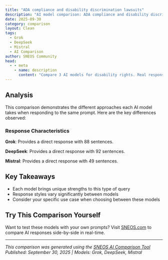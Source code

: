 ```yaml
---
title: "ADA compliance and disability discrimination lawsuits"
description: "AI model comparison: ADA compliance and disability discrimination lawsuits..."
date: 2025-09-30
category: comparison
layout: Clean
tags:
  - Grok
  - DeepSeek
  - Mistral
  - AI Comparison
author: SNEOS Community
head:
  - - meta
    - name: description
      content: "Compare 3 AI models for disability rights. Real responses from Grok, DeepSeek, Mistral with detailed analysis."
---
```


<ChatComparison
  title="ADA compliance and disability discrimination lawsuits"
  prompt="ADA compliance and disability discrimination lawsuits"
  :responses='{"Grok": "ADA compliance and disability discrimination lawsuits are critical topics in the realm of civil rights and workplace law in the United States. The Americans with Disabilities Act (ADA), enacted in 1990, is a landmark federal law that prohibits discrimination against individuals with disabilities in various areas, including employment, public services, public accommodations, transportation, and telecommunications. Below is an overview of ADA compliance and disability discrimination lawsuits:\n\n---\n\n### **What is ADA Compliance?**\nADA compliance refers to adhering to the standards and requirements set forth by the ADA to ensure equal access and opportunities for individuals with disabilities. The law is divided into several \u0022Titles\u0022 that address different areas:\n\n1. **Title I: Employment** \n Prohibits discrimination against individuals with disabilities in employment settings. Employers with 15 or more employees must provide reasonable accommodations to qualified individuals with disabilities unless it causes an undue hardship.\n\n2. **Title II: Public Services** \n Requires state and local government entities to ensure that their services, programs, and activities are accessible to individuals with disabilities.\n\n3. **Title III: Public Accommodations** \n Mandates that businesses and nonprofit service providers make their facilities and services accessible to individuals with disabilities. This includes restaurants, hotels, theaters, retail stores, and other public-facing entities.\n\n4. **Title IV: Telecommunications** \n Ensures that individuals with hearing or speech disabilities have access to telecommunication services, such as relay services.\n\n5. **Title V: Miscellaneous Provisions** \n Covers various additional provisions, including protections against retaliation for asserting ADA rights.\n\n**Key Elements of ADA Compliance:**\n- **Reasonable Accommodations:** Providing modifications or adjustments to ensure equal access (e.g., installing ramps, providing sign language interpreters, or modifying workstations).\n- **Accessibility Standards:** Compliance with guidelines like the ADA Standards for Accessible Design for physical spaces.\n- **Non-Discrimination:** Ensuring that individuals with disabilities are not treated unfairly or denied opportunities due to their disability.\n\n---\n\n### **What Constitutes Disability Discrimination?**\nDisability discrimination occurs when an individual with a disability is treated unfairly or denied equal opportunities in violation of the ADA or other related laws. Examples include:\n\n- Refusing to hire or promote a qualified individual because of their disability.\n- Failing to provide reasonable accommodations when requested (e.g., denying a wheelchair ramp or flexible work hours for medical needs).\n- Harassment or creating a hostile work environment based on a disability.\n- Retaliation against someone for requesting accommodations or filing a discrimination complaint.\n- Denying access to public accommodations (e.g., a store without accessible entrances or restrooms).\n- Failing to ensure digital accessibility (e.g., websites or apps that are not compatible with screen readers for visually impaired users).\n\nUnder the ADA, a disability is defined as:\n- A physical or mental impairment that substantially limits one or more major life activities.\n- A record of such an impairment.\n- Being regarded as having such an impairment.\n\n---\n\n### **Disability Discrimination Lawsuits**\nIndividuals who believe they have been discriminated against under the ADA can file lawsuits to seek remedies. Here are the key aspects of such lawsuits:\n\n1. **Filing a Complaint:**\n - Before filing a lawsuit under Title I (employment), individuals must first file a charge of discrimination with the **Equal Employment Opportunity Commission (EEOC)**. The EEOC investigates the claim and may mediate a resolution. If no resolution is reached, the EEOC issues a \u0022right to sue\u0022 letter, allowing the individual to file a lawsuit in federal court.\n - For Title II and III claims (public services and accommodations), individuals can file a lawsuit directly or file a complaint with the U.S. Department of Justice (DOJ), which may investigate and take action.\n - There are strict deadlines for filing complaints (e.g., 180 or 300 days for EEOC charges, depending on state laws).\n\n2. **Common Claims in Lawsuits:**\n - Failure to provide reasonable accommodations.\n - Discriminatory hiring, firing, or promotion practices.\n - Harassment or hostile work environment.\n - Lack of accessibility in public spaces or websites (a growing area of litigation, especially with online accessibility under Title III).\n - Retaliation for asserting ADA rights.\n\n3. **Remedies Sought in Lawsuits:**\n - **Compensatory Damages:** For emotional distress or other harms.\n - **Punitive Damages:** In cases of intentional or egregious discrimination.\n - **Back Pay and Front Pay:** Lost wages due to discrimination or wrongful termination.\n - **Injunctive Relief:** Court orders to force compliance, such as requiring a business to install accessible facilities or update a website.\n - **Attorney\u2019s Fees and Costs:** Often awarded to prevailing plaintiffs under the ADA.\n\n4. **Defenses by Employers or Entities:**\n - **Undue Hardship:** Employers may argue that providing an accommodation would be too costly or disruptive to their operations.\n - **Not a Qualified Individual:** Arguing the individual could not perform the essential functions of the job, even with accommodations.\n - **Lack of Notice:** Claiming they were unaware of the need for accommodation or accessibility.\n\n---\n\n### **Recent Trends in ADA and Disability Discrimination Lawsuits**\n1. **Website Accessibility Litigation:**\n - A surge in lawsuits has targeted businesses for non-compliant websites and mobile apps under Title III. Courts have increasingly interpreted the ADA to include digital accessibility, requiring compliance with standards like the Web Content Accessibility Guidelines (WCAG).\n\n2. **Employment Discrimination:**\n - Many lawsuits focus on failure to accommodate, especially in cases involving mental health disabilities (e.g., anxiety, depression) or chronic illnesses (e.g., diabetes, cancer).\n\n3. **Public Accommodation Access:**\n - Physical accessibility remains a major issue, with lawsuits targeting businesses for non-compliant facilities, parking spaces, or restrooms.\n\n4. **Impact of COVID-19:**\n - The pandemic highlighted issues like remote work accommodations and vaccine policies, leading to new claims of discrimination or failure to accommodate employees with disabilities.\n\n---\n\n### **Preventing ADA Lawsuits and Ensuring Compliance**\nBusinesses, employers, and public entities can take proactive steps to minimize the risk of lawsuits and ensure compliance:\n- Conduct accessibility audits for physical spaces and digital platforms.\n- Train staff on ADA requirements and disability sensitivity.\n- Develop clear policies for requesting and granting reasonable accommodations.\n- Consult with legal or ADA compliance experts to address potential issues.\n- Respond promptly and in good faith to accommodation requests or complaints.\n\n---\n\n### **Conclusion**\nADA compliance is not just a legal obligation but also a moral imperative to ensure inclusivity and equal opportunities for individuals with disabilities. Disability discrimination lawsuits serve as a mechanism to hold entities accountable for violations, but they can be costly and damaging to reputations. By prioritizing accessibility and fair treatment, employers and businesses can avoid litigation while fostering an inclusive environment.\n\nIf you have a specific situation or case in mind, feel free to provide more details, and I can offer more tailored guidance. Additionally, consulting with a qualified attorney specializing in disability law is recommended for legal advice or representation.", "DeepSeek": "Of course. This is a critical topic for any business, educational institution, or public entity operating in the United States. Here is a comprehensive overview of ADA compliance and the related landscape of disability discrimination lawsuits.\n\n### 1. What is the ADA?\n\nThe **Americans with Disabilities Act (ADA)** is a comprehensive federal civil rights law enacted in 1990 that prohibits discrimination against individuals with disabilities in all areas of public life.\n\nThe goal is to ensure that people with disabilities have the same rights and opportunities as everyone else. The law is divided into five titles:\n\n* **Title I: Employment** - Requires employers with 15 or more employees to provide qualified individuals with disabilities an equal opportunity to benefit from the full range of employment-related opportunities.\n* **Title II: Public Services (State and Local Government)** - Prohibits discrimination in all programs, activities, and services of public entities.\n* **Title III: Public Accommodations and Services Operated by Private Entities** - Prohibits discrimination in businesses open to the public (e.g., restaurants, hotels, retail stores, theaters, doctors\u0027 offices, pharmacies, museums, libraries, parks, private schools, daycares).\n* **Title IV: Telecommunications** - Requires telephone and Internet companies to provide a nationwide system of interstate and intrastate telecommunications relay services.\n* **Title V: Miscellaneous Provisions** - Includes a provision prohibiting retaliation for enforcing one\u0027s rights under the ADA.\n\n### 2. What is \u0022ADA Compliance\u0022?\n\nBeing \u0022ADA Compliant\u0022 means that an entity has met its obligations under the law to not discriminate and to provide equal access. This involves two key concepts:\n\n#### A. Reasonable Accommodation (Primarily for Employment - Title I)\nThis is a modification or adjustment to a job, the work environment, or the way things are usually done that enables a qualified individual with a disability to enjoy equal employment opportunities.\n* **Examples:** Providing a sign language interpreter, modifying a work schedule, acquiring or modifying equipment, making the workplace accessible (e.g., ramp, accessible restroom).\n\n#### B. Accessibility and Auxiliary Aids (Primarily for Public Accommodations - Title III)\nThis requires removing barriers in existing facilities and ensuring new construction and alterations are accessible. It also requires providing \u0022auxiliary aids and services\u0022 to ensure effective communication.\n* **Physical Accessibility Examples:** Accessible parking, ramps, door width, restroom fixtures, counter heights, elevator controls.\n* **Auxiliary Aids Examples:** Providing alternative formats (large print, Braille), assistive listening systems, video remote interpreting (VRI), or a qualified reader.\n\n### 3. The Rise of Disability Discrimination Lawsuits\n\nIn recent years, there has been a significant surge in lawsuits, particularly under **Title III (Public Accommodations)**. The most common areas are:\n\n#### A. Website and Digital Accessibility Lawsuits\nThis is the fastest-growing area of litigation. The core argument is that a business\u0027s website or mobile app is a \u0022place of public accommodation\u0022 and must be accessible to people with disabilities, such as those who use screen readers (e.g., blind users) or cannot use a mouse.\n* **Legal Standard:** While the ADA doesn\u0027t explicitly mention websites, courts and the Department of Justice (DOJ) have consistently affirmed that they are covered. The generally accepted standard for compliance is the **Web Content Accessibility Guidelines (WCAG) 2.1, Level AA**.\n* **Common Plaintiffs:** Law firms, often on behalf of a few individual plaintiffs, file hundreds of lawsuits and demand letters.\n* **Examples of Violations:** Lack of alt-text for images, inaccessible online forms, poor keyboard navigation, lack of captions for videos, insufficient color contrast.\n\n#### B. \u0022Drive-By\u0022 or \u0022Surf-By\u0022 Lawsuits (Physical Accessibility)\nThese are lawsuits filed by plaintiffs (and their attorneys) who systematically visit businesses to identify technical ADA violations.\n* **Common Violations:** Improperly sized accessible parking spaces, lack of van-accessible parking, ramp slopes that are too steep, restroom grab bars installed incorrectly, counter heights that are too high.\n\n### 4. Key Laws and Legal Mechanisms\n\n* **The ADA itself:** The primary law.\n* **ADA Standards for Accessible Design:** The technical specifications for physical accessibility.\n* **WCAG 2.1 AA:** The *de facto* standard for digital accessibility.\n* **Section 508 of the Rehabilitation Act:** Requires federal agencies to make their electronic and information technology accessible. It heavily influences standards for many other organizations, especially those receiving federal funding.\n* **State and Local Laws:** Many states (e.g., California with the Unruh Civil Rights Act and Florida) have their own disability access laws that can be even more stringent and allow for the recovery of additional damages.\n\n### 5. Consequences of Non-Compliance\n\nThe consequences can be severe, both financially and reputationally.\n\n1. **Lawsuits and Litigation Costs:** Defending against an ADA lawsuit is expensive, even if you ultimately win.\n2. **Settlements:** Most cases settle to avoid legal fees. Settlements often include:\n * A monetary payment to the plaintiff.\n * A requirement to make the property or website accessible.\n * Payment of the plaintiff\u0027s attorney fees.\n3. **Injunctive Relief:** A court order mandating that you fix the violations.\n4. **Reputational Damage:** Being labeled as non-inclusive can harm customer trust and brand image.\n5. **Government Investigations:** For Title I and II violations, the DOJ or Equal Employment Opportunity Commission (EEOC) can investigate and bring actions, which can include civil penalties.\n\n### 6. Proactive Steps for Compliance and Risk Mitigation\n\nBeing proactive is far cheaper and less stressful than reacting to a lawsuit.\n\n1. **Conduct an Accessibility Audit:**\n * **Physical Space:** Hire a **Certified Access Specialist (CASp)** to inspect your property and provide a detailed report on barriers and solutions.\n * **Digital Space:** Hire an expert to audit your website and apps against WCAG 2.1 AA guidelines. Use automated tools as a starting point, but remember they only catch ~30-40% of issues.\n\n2. **Develop an Accessibility Policy:** Create a formal policy stating your commitment to accessibility for customers and employees. For digital assets, this is often called an **Accessibility Statement**.\n\n3. **Train Your Staff:** Ensure employees, especially in HR and customer-facing roles, understand their obligations under the ADA and how to handle accommodation requests.\n\n4. **Plan and Budget for Improvements:** Use your audit reports to create a prioritized plan for removing barriers. The ADA allows for tax deductions and credits for small businesses making accessibility improvements.\n\n5. **For Websites: Integrate Accessibility from the Start:**\n * **Remediate:** Fix existing code to meet WCAG.\n * **Incorporate:** Make accessibility a core part of your web development and content creation processes.\n * **Test:** Regularly test with automated tools and, crucially, with real users who have disabilities.\n\n6. **Establish a Clear Process:** Have a clear, publicized way for people to request accommodations or report accessibility issues. Respond to these requests promptly and in good faith.\n\n### Conclusion\n\nADA compliance is not just a legal requirement; it\u0027s a sound business strategy that opens your doors to a market of over 61 million Americans with disabilities. The threat of lawsuits is real and growing, particularly in the digital realm. A proactive, comprehensive approach to accessibility\u2014covering both physical and digital spaces\u2014is the most effective way to serve your community, protect your business, and foster an inclusive environment for everyone.", "Mistral": "ADA compliance and disability discrimination lawsuits are significant legal issues that businesses and organizations need to be aware of to ensure they are providing equal access and opportunities to individuals with disabilities. Here\u0027s a breakdown of both topics:\n\n### ADA Compliance\n\nThe Americans with Disabilities Act (ADA) is a federal law that prohibits discrimination against individuals with disabilities in all areas of public life, including jobs, schools, transportation, and all public and private places that are open to the general public. Key aspects of ADA compliance include:\n\n1. **Title I: Employment**\n - Employers with 15 or more employees must provide reasonable accommodations to qualified individuals with disabilities.\n - Prohibits discrimination in hiring, firing, promotions, job training, and other terms and conditions of employment.\n\n2. **Title II: Public Services**\n - Applies to state and local governments, requiring them to make their programs, services, and activities accessible to individuals with disabilities.\n\n3. **Title III: Public Accommodations**\n - Requires businesses and nonprofit service providers to make \u0022reasonable modifications\u0022 to ensure that individuals with disabilities have equal access to goods, services, and facilities.\n - Includes physical accessibility (e.g., wheelchair ramps, accessible restrooms) and digital accessibility (e.g., websites, mobile apps).\n\n4. **Title IV: Telecommunications**\n - Requires telephone and internet companies to provide a system of telecommunications relay services for individuals with hearing and speech disabilities.\n\n5. **Title V: Miscellaneous Provisions**\n - Contains various provisions relating to the ADA as a whole, including its relationship to other laws, state immunity, and its impact on insurance providers and benefits.\n\n### Disability Discrimination Lawsuits\n\nDisability discrimination lawsuits can arise when an individual believes they have been discriminated against due to their disability. Common scenarios include:\n\n1. **Employment Discrimination**\n - Failure to hire, promote, or provide reasonable accommodations.\n - Wrongful termination based on disability.\n - Harassment or hostile work environment.\n\n2. **Public Accommodations**\n - Inaccessible facilities or services.\n - Failure to provide auxiliary aids and services (e.g., sign language interpreters, Braille materials).\n\n3. **Education**\n - Failure to provide appropriate educational services or accommodations.\n - Discrimination in admissions, enrollment, or participation in educational programs.\n\n4. **Housing**\n - Discrimination in the sale, rental, or financing of housing.\n - Failure to make reasonable accommodations in housing policies or practices.\n\n### Key Considerations for Businesses\n\n1. **Physical Accessibility**\n - Ensure that buildings and facilities are accessible to individuals with disabilities, including wheelchair access, accessible parking, and restrooms.\n\n2. **Digital Accessibility**\n - Websites and mobile apps should be designed to be accessible to individuals with disabilities, following guidelines such as the Web Content Accessibility Guidelines (WCAG).\n\n3. **Reasonable Accommodations**\n - Be prepared to provide reasonable accommodations to employees and customers with disabilities, such as flexible work schedules, assistive technologies, or alternative formats for information.\n\n4. **Training and Awareness**\n - Train staff on ADA requirements and best practices for interacting with individuals with disabilities.\n - Foster a culture of inclusivity and awareness within the organization.\n\n5. **Legal Consultation**\n - Consult with legal experts to ensure compliance with ADA regulations and to address any potential issues proactively.\n\n### Consequences of Non-Compliance\n\n- **Legal Penalties**: Non-compliance can result in fines, penalties, and legal fees.\n- **Reputation Damage**: Lawsuits and negative publicity can harm an organization\u0027s reputation.\n- **Loss of Business**: Inaccessible services or facilities can lead to a loss of customers and revenue.\n\nBy understanding and adhering to ADA compliance requirements, organizations can avoid disability discrimination lawsuits and create a more inclusive environment for all individuals."}' 
  published-date="14:06"
/>

## Analysis

This comparison demonstrates the different approaches each AI model takes when responding to the same prompt. Here are the key differences observed:

### Response Characteristics

**Grok**: Provides a direct response with 88 sentences. 

**DeepSeek**: Provides a direct response with 92 sentences. 

**Mistral**: Provides a direct response with 49 sentences. 

## Key Takeaways

- Each model brings unique strengths to this type of query
- Response styles vary significantly between models
- Consider your specific use case when choosing between these models

## Try This Comparison Yourself

Want to test these models with your own prompts? Visit [SNEOS.com](https://sneos.com) to compare AI responses side-by-side in real-time.

---

*This comparison was generated using the [SNEOS AI Comparison Tool](https://sneos.com)*
*Published: September 30, 2025 | Models: Grok, DeepSeek, Mistral*
